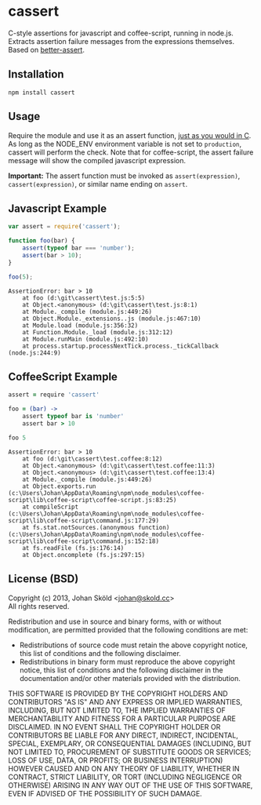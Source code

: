 
# cassert

C-style assertions for javascript and coffee-script, running in node.js.
Extracts assertion failure messages from the expressions themselves. Based on
[better-assert](https://github.com/visionmedia/better-assert).

## Installation

    npm install cassert

## Usage

Require the module and use it as an assert function, [just as you would in C](http://www.cplusplus.com/reference/cassert/assert/). As long as the NODE_ENV
environment variable is not set to `production`, cassert will perform the
check. Note that for coffee-script, the assert failure message will show the
compiled javascript expression.

**Important:** The assert function must be invoked as `assert(expression)`,
`cassert(expression)`, or similar name ending on `assert`.

## Javascript Example

```js
var assert = require('cassert');

function foo(bar) {
    assert(typeof bar === 'number');
    assert(bar > 10);
}

foo(5);
```

```
AssertionError: bar > 10
    at foo (d:\git\cassert\test.js:5:5)
    at Object.<anonymous> (d:\git\cassert\test.js:8:1)
    at Module._compile (module.js:449:26)
    at Object.Module._extensions..js (module.js:467:10)
    at Module.load (module.js:356:32)
    at Function.Module._load (module.js:312:12)
    at Module.runMain (module.js:492:10)
    at process.startup.processNextTick.process._tickCallback (node.js:244:9)
```

## CoffeeScript Example

```coffee
assert = require 'cassert'

foo = (bar) ->
    assert typeof bar is 'number'
    assert bar > 10

foo 5
```

```
AssertionError: bar > 10
    at foo (d:\git\cassert\test.coffee:8:12)
    at Object.<anonymous> (d:\git\cassert\test.coffee:11:3)
    at Object.<anonymous> (d:\git\cassert\test.coffee:13:4)
    at Module._compile (module.js:449:26)
    at Object.exports.run (c:\Users\Johan\AppData\Roaming\npm\node_modules\coffee-script\lib\coffee-script\coffee-script.js:83:25)
    at compileScript (c:\Users\Johan\AppData\Roaming\npm\node_modules\coffee-script\lib\coffee-script\command.js:177:29)
    at fs.stat.notSources.(anonymous function) (c:\Users\Johan\AppData\Roaming\npm\node_modules\coffee-script\lib\coffee-script\command.js:152:18)
    at fs.readFile (fs.js:176:14)
    at Object.oncomplete (fs.js:297:15)
```

## License (BSD)

Copyright (c) 2013, Johan Sköld &lt;johan@skold.cc&gt;  
All rights reserved.

Redistribution and use in source and binary forms, with or without
modification, are permitted provided that the following conditions are met:

* Redistributions of source code must retain the above copyright notice, this
list of conditions and the following disclaimer.
* Redistributions in binary form must reproduce the above copyright notice, this
list of conditions and the following disclaimer in the documentation and/or
other materials provided with the distribution.

THIS SOFTWARE IS PROVIDED BY THE COPYRIGHT HOLDERS AND CONTRIBUTORS "AS IS" AND
ANY EXPRESS OR IMPLIED WARRANTIES, INCLUDING, BUT NOT LIMITED TO, THE IMPLIED
WARRANTIES OF MERCHANTABILITY AND FITNESS FOR A PARTICULAR PURPOSE ARE
DISCLAIMED. IN NO EVENT SHALL THE COPYRIGHT HOLDER OR CONTRIBUTORS BE LIABLE
FOR ANY DIRECT, INDIRECT, INCIDENTAL, SPECIAL, EXEMPLARY, OR CONSEQUENTIAL
DAMAGES (INCLUDING, BUT NOT LIMITED TO, PROCUREMENT OF SUBSTITUTE GOODS OR
SERVICES; LOSS OF USE, DATA, OR PROFITS; OR BUSINESS INTERRUPTION) HOWEVER
CAUSED AND ON ANY THEORY OF LIABILITY, WHETHER IN CONTRACT, STRICT LIABILITY,
OR TORT (INCLUDING NEGLIGENCE OR OTHERWISE) ARISING IN ANY WAY OUT OF THE USE
OF THIS SOFTWARE, EVEN IF ADVISED OF THE POSSIBILITY OF SUCH DAMAGE.